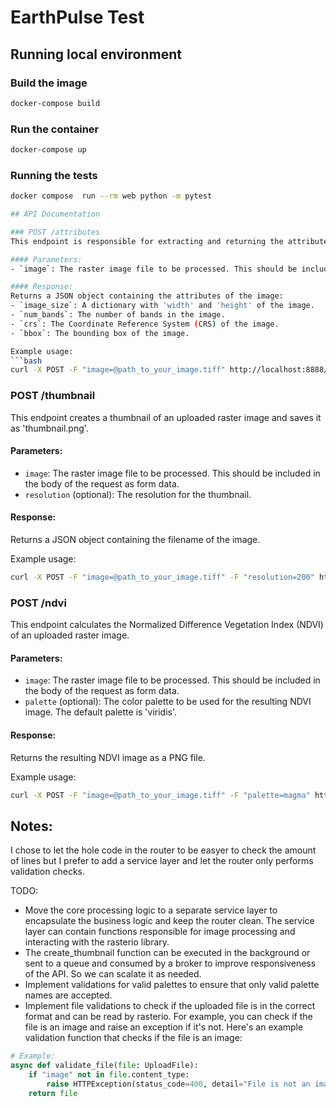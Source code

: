 # EarthPulse Test

## Running local environment

### Build the image
```bash
docker-compose build
```

### Run the container
```bash
docker-compose up
```

### Running the tests
```bash
docker compose  run --rm web python -m pytest

## API Documentation

### POST /attributes
This endpoint is responsible for extracting and returning the attributes of an uploaded raster image.

#### Parameters:
- `image`: The raster image file to be processed. This should be included in the body of the request as form data.

#### Response:
Returns a JSON object containing the attributes of the image:
- `image_size`: A dictionary with 'width' and 'height' of the image.
- `num_bands`: The number of bands in the image.
- `crs`: The Coordinate Reference System (CRS) of the image.
- `bbox`: The bounding box of the image.

Example usage:
```bash
curl -X POST -F "image=@path_to_your_image.tiff" http://localhost:8888/api/v1/attributes
```

### POST /thumbnail
This endpoint creates a thumbnail of an uploaded raster image and saves it as 'thumbnail.png'.

#### Parameters:
- `image`: The raster image file to be processed. This should be included in the body of the request as form data.
- `resolution` (optional): The resolution for the thumbnail.

#### Response:
Returns a JSON object containing the filename of the image.

Example usage:
```bash
curl -X POST -F "image=@path_to_your_image.tiff" -F "resolution=200" http://localhost:8888/api/v1/thumbnail
```

### POST /ndvi
This endpoint calculates the Normalized Difference Vegetation Index (NDVI) of an uploaded raster image.

#### Parameters:
- `image`: The raster image file to be processed. This should be included in the body of the request as form data.
- `palette` (optional): The color palette to be used for the resulting NDVI image. The default palette is 'viridis'.

#### Response:
Returns the resulting NDVI image as a PNG file.

Example usage:
```bash
curl -X POST -F "image=@path_to_your_image.tiff" -F "palette=magma" http://localhost:8888/api/v1/ndvi
```

## Notes:

I chose to let the hole code in the router to be easyer to check the amount of lines but I prefer to add a service layer and let the router only performs validation checks.

TODO:
- Move the core processing logic to a separate service layer to encapsulate the business logic and keep the router clean. The service layer can contain functions responsible for image processing and interacting with the rasterio library.
- The create_thumbnail function can be executed in the background or sent to a queue and consumed by a broker to improve responsiveness of the API. So we can scalate it as needed.
- Implement validations for valid palettes to ensure that only valid palette names are accepted.
- Implement file validations to check if the uploaded file is in the correct format and can be read by rasterio. For example, you can check if the file is an image and raise an exception if it's not. Here's an example validation function that checks if the file is an image:
```python
# Example:
async def validate_file(file: UploadFile):
    if "image" not in file.content_type:
        raise HTTPException(status_code=400, detail="File is not an image.")
    return file
```
